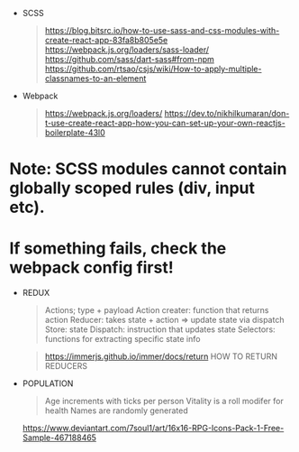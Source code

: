 - SCSS
  > https://blog.bitsrc.io/how-to-use-sass-and-css-modules-with-create-react-app-83fa8b805e5e 
  > https://webpack.js.org/loaders/sass-loader/
  > https://github.com/sass/dart-sass#from-npm
  > https://github.com/rtsao/csjs/wiki/How-to-apply-multiple-classnames-to-an-element

- Webpack
  > https://webpack.js.org/loaders/
  > https://dev.to/nikhilkumaran/don-t-use-create-react-app-how-you-can-set-up-your-own-reactjs-boilerplate-43l0

# Note: SCSS modules cannot contain globally scoped rules (div, input etc).
# If something fails, check the webpack config first!

- REDUX 
  > Actions; type + payload
  > Action creater: function that returns action
  > Reducer: takes state + action => update state via dispatch
  > Store: state
  > Dispatch: instruction that updates state
  > Selectors: functions for extracting specific state info

  > https://immerjs.github.io/immer/docs/return HOW TO RETURN REDUCERS

- POPULATION
  > Age increments with ticks per person
  > Vitality is a roll modifer for health
  > Names are randomly generated

  https://www.deviantart.com/7soul1/art/16x16-RPG-Icons-Pack-1-Free-Sample-467188465